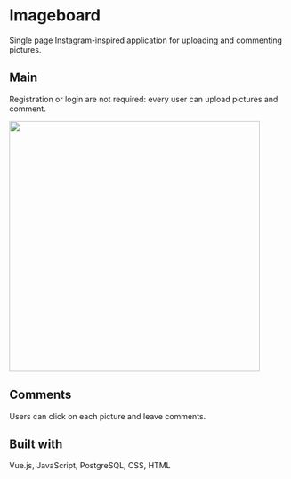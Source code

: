 # Imageboard

Single page Instagram-inspired application for uploading and commenting pictures.

## Main

Registration or login are not required: every user can upload pictures and comment.

<img src='./public/assets/main.gif' width='450px'>

## Comments

Users can click on each picture and leave comments.

## Built with

Vue.js, JavaScript, PostgreSQL, CSS, HTML
